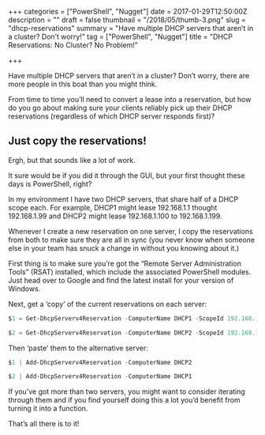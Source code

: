 +++
categories = ["PowerShell", "Nugget"]
date = 2017-01-29T12:50:00Z
description = ""
draft = false
thumbnail = "/2018/05/thumb-3.png"
slug = "dhcp-reservations"
summary = "Have multiple DHCP servers that aren’t in a cluster? Don’t worry!"
tag = ["PowerShell", "Nugget"]
title = "DHCP Reservations: No Cluster? No Problem!"

+++


Have multiple DHCP servers that aren’t in a cluster? Don’t worry, there are more people in this boat than you might think.

From time to time you’ll need to convert a lease into a reservation, but how do you go about making sure your clients reliably pick up their DHCP reservations (regardless of which DHCP server responds first)?

## **Just copy the reservations!**

Ergh, but that sounds like a lot of work.

It sure would be if you did it through the GUI, but your first thought these days is PowerShell, right?

In my environment I have two DHCP servers, that share half of a DHCP scope each. For example, DHCP1 might lease 192.168.1.1 thought 192.168.1.99 and DHCP2 might lease 192.168.1.100 to 192.168.1.199.

Whenever I create a new reservation on one server, I copy the reservations from both to make sure they are all in sync (you never know when someone else in your team has snuck a change in without you knowing about it.)

First thing is to make sure you’re got the “Remote Server Administration Tools” (RSAT) installed, which include the associated PowerShell modules. Just head over to Google and find the latest install for your version of Windows.

Next, get a ‘copy’ of the current reservations on each server:

```powershell
$1 = Get-DhcpServerv4Reservation -ComputerName DHCP1 -ScopeId 192.168.1.0

$2 = Get-DhcpServerv4Reservation -ComputerName DHCP2 -ScopeId 192.168.1.0

```

Then ‘paste’ them to the alternative server:

```powershell
$1 | Add-DhcpServerv4Reservation -ComputerName DHCP2

$2 | Add-DhcpServerv4Reservation -ComputerName DHCP1

```

If you’ve got more than two servers, you might want to consider iterating through them and if you find yourself doing this a lot you’d benefit from turning it into a function.

That’s all there is to it!

